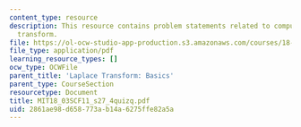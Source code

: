 ```yaml
---
content_type: resource
description: This resource contains problem statements related to computing the laplace
  transform.
file: https://ol-ocw-studio-app-production.s3.amazonaws.com/courses/18-03sc-differential-equations-fall-2011/2861ae98d658773ab14a6275ffe82a5a_MIT18_03SCF11_s27_4quizq.pdf
file_type: application/pdf
learning_resource_types: []
ocw_type: OCWFile
parent_title: 'Laplace Transform: Basics'
parent_type: CourseSection
resourcetype: Document
title: MIT18_03SCF11_s27_4quizq.pdf
uid: 2861ae98-d658-773a-b14a-6275ffe82a5a
---
```

